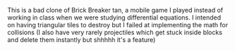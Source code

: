 This is a bad clone of Brick Breaker tan, a mobile game I played instead of working in class when we were studying differential equations.
I intended on having triangular tiles to destroy but I failed at implementing the math for collisions
(I also have very rarely projectiles which get stuck inside blocks and delete them instantly but shhhhh it's a feature) 
